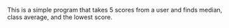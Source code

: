 This is a simple program that takes 5 scores from a user and finds median, class average, and the lowest score.
